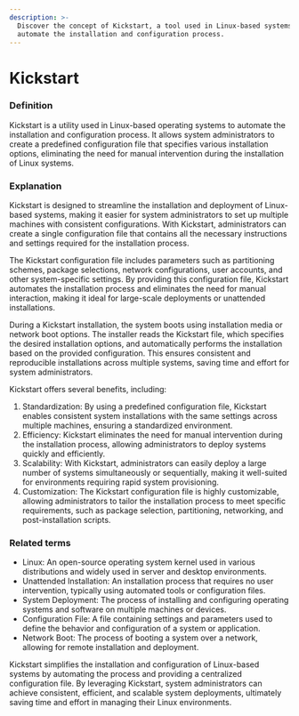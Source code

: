 ```yaml
---
description: >-
  Discover the concept of Kickstart, a tool used in Linux-based systems to
  automate the installation and configuration process.
---
```


# Kickstart

### Definition

Kickstart is a utility used in Linux-based operating systems to automate the installation and configuration process. It allows system administrators to create a predefined configuration file that specifies various installation options, eliminating the need for manual intervention during the installation of Linux systems.

### Explanation

Kickstart is designed to streamline the installation and deployment of Linux-based systems, making it easier for system administrators to set up multiple machines with consistent configurations. With Kickstart, administrators can create a single configuration file that contains all the necessary instructions and settings required for the installation process.

The Kickstart configuration file includes parameters such as partitioning schemes, package selections, network configurations, user accounts, and other system-specific settings. By providing this configuration file, Kickstart automates the installation process and eliminates the need for manual interaction, making it ideal for large-scale deployments or unattended installations.

During a Kickstart installation, the system boots using installation media or network boot options. The installer reads the Kickstart file, which specifies the desired installation options, and automatically performs the installation based on the provided configuration. This ensures consistent and reproducible installations across multiple systems, saving time and effort for system administrators.

Kickstart offers several benefits, including:

1. Standardization: By using a predefined configuration file, Kickstart enables consistent system installations with the same settings across multiple machines, ensuring a standardized environment.
2. Efficiency: Kickstart eliminates the need for manual intervention during the installation process, allowing administrators to deploy systems quickly and efficiently.
3. Scalability: With Kickstart, administrators can easily deploy a large number of systems simultaneously or sequentially, making it well-suited for environments requiring rapid system provisioning.
4. Customization: The Kickstart configuration file is highly customizable, allowing administrators to tailor the installation process to meet specific requirements, such as package selection, partitioning, networking, and post-installation scripts.

### Related terms

* Linux: An open-source operating system kernel used in various distributions and widely used in server and desktop environments.
* Unattended Installation: An installation process that requires no user intervention, typically using automated tools or configuration files.
* System Deployment: The process of installing and configuring operating systems and software on multiple machines or devices.
* Configuration File: A file containing settings and parameters used to define the behavior and configuration of a system or application.
* Network Boot: The process of booting a system over a network, allowing for remote installation and deployment.

Kickstart simplifies the installation and configuration of Linux-based systems by automating the process and providing a centralized configuration file. By leveraging Kickstart, system administrators can achieve consistent, efficient, and scalable system deployments, ultimately saving time and effort in managing their Linux environments.
